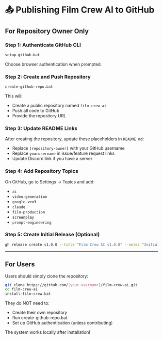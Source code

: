 # 📤 Publishing Film Crew AI to GitHub

## For Repository Owner Only

### Step 1: Authenticate GitHub CLI
```bash
setup-github.bat
```
Choose browser authentication when prompted.

### Step 2: Create and Push Repository
```bash
create-github-repo.bat
```

This will:
- Create a public repository named `film-crew-ai`
- Push all code to GitHub
- Provide the repository URL

### Step 3: Update README Links

After creating the repository, update these placeholders in `README.md`:
- Replace `[repository-owner]` with your GitHub username
- Replace `yourusername` in issue/feature request links
- Update Discord link if you have a server

### Step 4: Add Repository Topics

On GitHub, go to Settings → Topics and add:
- `ai`
- `video-generation`
- `google-veo3`
- `claude`
- `film-production`
- `screenplay`
- `prompt-engineering`

### Step 5: Create Initial Release (Optional)

```bash
gh release create v1.0.0 --title "Film Crew AI v1.0.0" --notes "Initial release with 8 specialized film production agents"
```

---

## For Users

Users should simply clone the repository:

```bash
git clone https://github.com/[your-username]/film-crew-ai.git
cd film-crew-ai
install-film-crew.bat
```

They do NOT need to:
- Create their own repository
- Run create-github-repo.bat
- Set up GitHub authentication (unless contributing)

The system works locally after installation!
